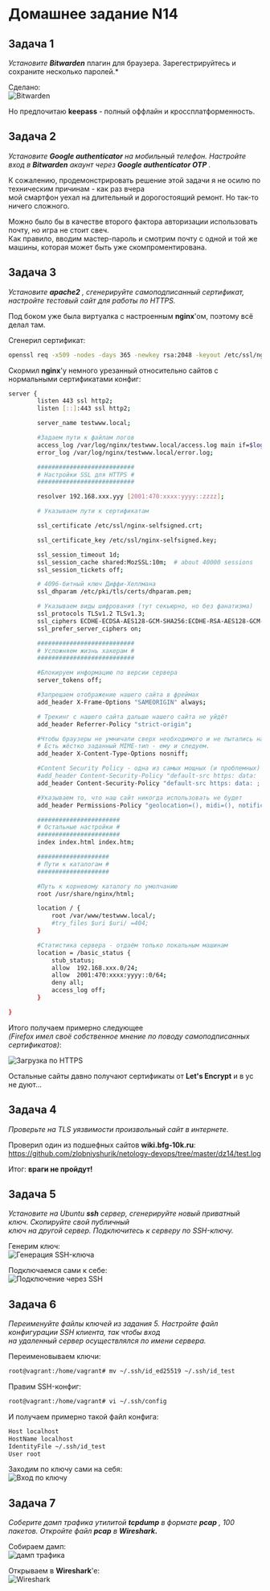 Домашнее задание N14
====================

Задача 1
--------

*Установите* ***Bitwarden*** плагин для браузера. Зарегестрируйтесь и сохраните несколько паролей.*  
  
Сделано:  
![Bitwarden](/block1/dz14/pic/dz14_1.png)
  
Но предпочитаю **keepass** - полный оффлайн и кроссплатформенность.  

Задача 2
--------
*Установите* ***Google authenticator*** *на мобильный телефон. Настройте вход в* ***Bitwarden*** *акаунт через* ***Google authenticator OTP*** *.*  
  
К сожалению, продемонстрировать решение этой задачи я не осилю по техническим причинам - как раз вчера  
мой смартфон уехал на длительный и дорогостоящий ремонт. Но так-то ничего сложного.  
  
Можно было бы в качестве второго фактора авторизации использовать почту, но игра не стоит свеч.  
Как правило, вводим мастер-пароль и смотрим почту с одной и той же машины, которая может быть уже скомпроментирована.  

Задача 3
--------
*Установите* ***apache2*** *, сгенерируйте самоподписанный сертификат, настройте тестовый сайт для работы по HTTPS.*  
  
Под боком уже была виртуалка с настроенным **nginx**'ом, поэтому всё делал там.  
  
Сгенерил сертификат:  
```bash
openssl req -x509 -nodes -days 365 -newkey rsa:2048 -keyout /etc/ssl/nginx-selfsigned.key -out /etc/ssl/nginx-selfsigned.crt
```
  
Скормил **nginx**'у немного урезанный относительно сайтов с нормальными сертификатами конфиг:  
```bash
server {
        listen 443 ssl http2;
        listen [::]:443 ssl http2;

        server_name testwww.local;

        #Задаем пути к файлам логов
        access_log /var/log/nginx/testwww.local/access.log main if=$loggable;
        error_log /var/log/nginx/testwww.local/error.log;

        ###########################
        # Настройки SSL для HTTPS #
        ###########################

        resolver 192.168.xxx.yyy [2001:470:xxxx:yyyy::zzzz];

        # Указываем пути к сертификатам

        ssl_certificate /etc/ssl/nginx-selfsigned.crt;

        ssl_certificate_key /etc/ssl/nginx-selfsigned.key;

        ssl_session_timeout 1d;
        ssl_session_cache shared:MozSSL:10m;  # about 40000 sessions
        ssl_session_tickets off;

        # 4096-битный ключ Диффи-Хеллмана
        ssl_dhparam /etc/pki/tls/certs/dhparam.pem;

        # Указываем виды шифрования (тут секьюрно, но без фанатизма)
        ssl_protocols TLSv1.2 TLSv1.3;
        ssl_ciphers ECDHE-ECDSA-AES128-GCM-SHA256:ECDHE-RSA-AES128-GCM-SHA256:ECDHE-ECDSA-AES256-GCM-SHA384:ECDHE-RSA-AES256-GCM-SHA384:ECDHE-
        ssl_prefer_server_ciphers on;

        ###########################
        # Усложняем жизнь хакерам #
        ###########################

        #Блокируем информацию по версии сервера
        server_tokens off;

        #Запрещаем отображение нашего сайта в фреймах
        add_header X-Frame-Options "SAMEORIGIN" always;

        # Трекинг с нашего сайта дальше нашего сайта не уйдёт
        add_header Referrer-Policy "strict-origin";

        #Чтобы браузеры не умничали сверх необходимого и не пытались найти, скажем, архив внутри картинки
        # Есть жёстко заданный MIME-тип - ему и следуем.
        add_header X-Content-Type-Options nosniff;

        #Content Security Policy - одна из самых мощных (и проблемных) настроек.
        #add_header Content-Security-Policy "default-src https: data: 'unsafe-inline' 'unsafe-eval'; object-src 'none';" always;
        add_header Content-Security-Policy "default-src https: data: ; object-src 'none';" always;

        #Указываем то, что наш сайт никогда использовать не будет
        add_header Permissions-Policy "geolocation=(), midi=(), notifications=(), push=(), sync-xhr=(), microphone=(), camera=(), magnetometer=(), gyroscope=(), speaker=(), vibrate=(), fullscreen=(), payment=();";

        #######################
        # Остальные настройки #
        #######################
        index index.html index.htm;

        ####################
        # Пути к каталогам #
        ####################

        #Путь к корневому каталогу по умолчанию
        root /usr/share/nginx/html;

        location / {
            root /var/www/testwww.local/;
            #try_files $uri $uri/ =404;
        }

        #Статистика сервера - отдаём только локальным машинам
        location = /basic_status {
            stub_status;
            allow  192.168.xxx.0/24;
            allow  2001:470:xxxx:yyyy::0/64;
            deny all;
            access_log off;
        }

}
```
  
Итого получаем примерно следующее  
*(Firefox имел своё собственное мнение по поводу самоподписанных сертификатов)*:  
  
![Загрузка по HTTPS](/block1/dz14/pic/dz14_3.png)
  
Остальные сайты давно получают сертификаты от **Let's Encrypt** и в ус не дуют...  

Задача 4
--------
*Проверьте на TLS уязвимости произвольный сайт в интернете.*  
  
Проверил один из подшефных сайтов **wiki.bfg-10k.ru**:  
<https://github.com/zlobniyshurik/netology-devops/tree/master/dz14/test.log>  
  
Итог: **враги не пройдут!**  

Задача 5
--------
*Установите на Ubuntu* ***ssh*** *сервер, сгенерируйте новый приватный ключ. Скопируйте свой публичный  
ключ на другой сервер. Подключитесь к серверу по SSH-ключу.*  
  
Генерим ключ:  
![Генерация SSH-ключа](/block1/dz14/pic/dz14_5_1.png)
  
Подключаемся сами к себе:  
![Подключение через SSH](/block1/dz14/pic/dz14_5_2.png)

Задача 6
--------
*Переименуйте файлы ключей из задания 5. Настройте файл конфигурации SSH клиента, так чтобы вход  
на удаленный сервер осуществлялся по имени сервера.*  
  
Переименовываем ключи:  
```bash
root@vagrant:/home/vagrant# mv ~/.ssh/id_ed25519 ~/.ssh/id_test
```
  
Правим SSH-конфиг:  
```bash
root@vagrant:/home/vagrant# vi ~/.ssh/config
```
  
И получаем примерно такой файл конфига:  
```bash
Host localhost
HostName localhost
IdentityFile ~/.ssh/id_test
User root
```
  
Заходим по ключу сами на себя:  
![Вход по ключу](/block1/dz14/pic/dz14_6.png)


Задача 7
--------
*Соберите дамп трафика утилитой* ***tcpdump*** *в формате* ***pcap*** *, 100 пакетов. Откройте файл* ***pcap*** *в* ***Wireshark.***  
  
Собираем дамп:  
![дамп трафика](/block1/dz14/pic/dz14_7_1.png)
  
Открываем в **Wireshark**'е:  
![Wireshark](/block1/dz14/pic/dz14_7_2.png)

